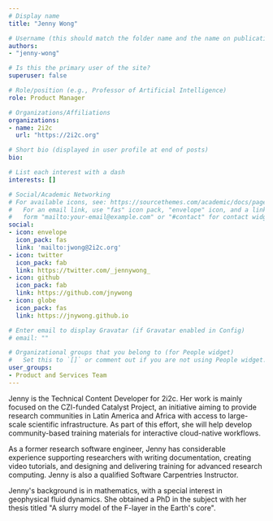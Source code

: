 ```yaml
---
# Display name
title: "Jenny Wong"

# Username (this should match the folder name and the name on publications)
authors:
- "jenny-wong"

# Is this the primary user of the site?
superuser: false

# Role/position (e.g., Professor of Artificial Intelligence)
role: Product Manager

# Organizations/Affiliations
organizations:
- name: 2i2c
  url: "https://2i2c.org"

# Short bio (displayed in user profile at end of posts)
bio:

# List each interest with a dash
interests: []

# Social/Academic Networking
# For available icons, see: https://sourcethemes.com/academic/docs/page-builder/#icons
#   For an email link, use "fas" icon pack, "envelope" icon, and a link in the
#   form "mailto:your-email@example.com" or "#contact" for contact widget.
social:
- icon: envelope
  icon_pack: fas
  link: 'mailto:jwong@2i2c.org'
- icon: twitter
  icon_pack: fab
  link: https://twitter.com/_jennywong_
- icon: github
  icon_pack: fab
  link: https://github.com/jnywong
- icon: globe
  icon_pack: fas
  link: https://jnywong.github.io

# Enter email to display Gravatar (if Gravatar enabled in Config)
# email: ""

# Organizational groups that you belong to (for People widget)
#   Set this to `[]` or comment out if you are not using People widget.
user_groups:
- Product and Services Team
---
```


Jenny is the Technical Content Developer for 2i2c. Her work is mainly focused on the CZI-funded Catalyst Project, an initiative aiming to provide research communities in Latin America and Africa with access to large-scale scientific infrastructure. As part of this effort, she will help develop community-based training materials for interactive cloud-native workflows.

As a former research software engineer, Jenny has considerable experience supporting researchers with writing documentation, creating video tutorials, and designing and delivering training for advanced research computing. Jenny is also a qualified Software Carpentries Instructor.

Jenny's background is in mathematics, with a special interest in geophysical fluid dynamics. She obtained a PhD in the subject with her thesis titled "A slurry model of the F-layer in the Earth's core".
